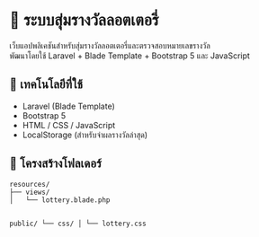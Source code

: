 <!DOCTYPE html>
<body>

  <h1>🎯 ระบบสุ่มรางวัลลอตเตอรี่</h1>

  <p>
    เว็บแอปพลิเคชันสำหรับสุ่มรางวัลลอตเตอรี่และตรวจสอบหมายเลขรางวัล <br>
    พัฒนาโดยใช้ Laravel + Blade Template + Bootstrap 5 และ JavaScript
  </p>

  <h2>🧰 เทคโนโลยีที่ใช้</h2>
  <ul>
    <li>Laravel (Blade Template)</li>
    <li>Bootstrap 5</li>
    <li>HTML / CSS / JavaScript</li>
    <li>LocalStorage (สำหรับจำผลรางวัลล่าสุด)</li>
  </ul>

  <h2>📁 โครงสร้างโฟลเดอร์</h2>
  <pre><code>resources/
├── views/
│   └── lottery.blade.php

public/
└── css/
│   └── lottery.css  
</code></pre>

</body>
</html>
